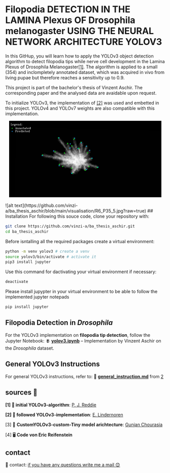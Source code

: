 # Filopodia DETECTION IN THE LAMINA Plexus OF Drosophila melanogaster USING THE NEURAL NETWORK ARCHITECTURE YOLOV3
In this GitHup, you will learn how to apply the YOLOv3 object detection algorithm to detect filopodia tips while nerve cell development in the Lamina Plexus of Drosophila Melanogaster[[1]](#q1). The algorithm is applied to a small (354) and inclompletely annotated dataset, which was acquired in vivo from living pupae but therefore reaches a sensitivity up to 0.9. 

This project is part of the bachelor's thesis of Vinzent Aschir. The corresponding paper and the analysed data are avaidable upon request. 

To initialize YOLOv3, the implementation of [[2]](#q2) was used and embetted in this project. YOLOv4 and YOLOv7 weights are also compatible with this implementation.

<p align="center"><img src="https://github.com/vinzi-a/ba_thesis_aschir/blob/main/visualisation/R6_P35_5.jpg?raw=true" width="480"\></p>
![alt text](https://github.com/vinzi-a/ba_thesis_aschir/blob/main/visualisation/R6_P35_5.jpg?raw=true)
## Installation
For following this souce code, clone your repository with: 

```sh
git clone https://github.com/vinzi-a/ba_thesis_aschir.git
cd ba_thesis_aschir
```
Before isntalling all the required packages create a virtual environment:
 ```sh
python -m venv yolov3 # create a venv
source yolov3/bin/activate # activate it
pip3 install jupyter
```
Use this command for dactivating your virtual environment if necessary: 
```sh 
deactivate 
```
Please install jupypter in your virtual environment to be able to follow the implemented jupyter notepads
```sh 
pip install jupyter 
```
##  **Filopodia Detection in *Drosophila*** 
For the YOLOv3 implementation on **filopodia tip detection**, follow the Jupyter Notebook:
🪰 **[yolov3.ipynb](./yolov3.ipynb)** – Implementation by Vinzent Aschir on the *Drosophila* dataset. 

## **General YOLOv3 Instructions** 
For general YOLOv3 instructions, refer to:
📜 **[general_instruction.md](./general_instruction.md)** from [2](#q2)

## sources 🔗

<a name="q1"></a> **[1] 🔗 initial YOLOv3-algorithm**: [P. J. Reddie](https://pjreddie.com/darknet/yolo/) 

<a name="q2"></a> **[2] 🔗 followed  YOLOv3-implementation**: [E. Lindernoren](https://github.com/eriklindernoren/PyTorch-YOLOv3) 

<a name="q2"></a> [3] 🔗 **CustomYOLOv3-custom-Tiny model arichtecture**: [Gunjan Chourasia](https://github.com/GunjanChourasia/pytorch-yolo-v3-custom?tab=readme-ov-file) 

<a name="q2"></a> [4] 🖥️ **Code von Eric Reifenstein**  




## contact
📧 contact: <a href="vinzent.aschir@web.de">if you have any questions write me a mail 😊</a>
